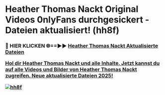 # Heather Thomas Nackt Original Videos 0nlyFans durchgesickert - Dateien aktualisiert! (hh8f)

<h3>🔴 HIER KLICKEN 🌐==►► <a href="https://tinyurl.com/h6vf6nb8" rel="nofollow">Heather Thomas Nackt Aktualisierte Dateien

Hol dir Heather Thomas Nackt und alle Inhalte. Jetzt kannst du auf alle Videos und Bilder von Heather Thomas Nackt zugreifen. Neue aktualisierte Dateien 2025!

[![hh8f](https://i.imgur.com/sD4kR3V.gif)](https://tinyurl.com/h6vf6nb8)
